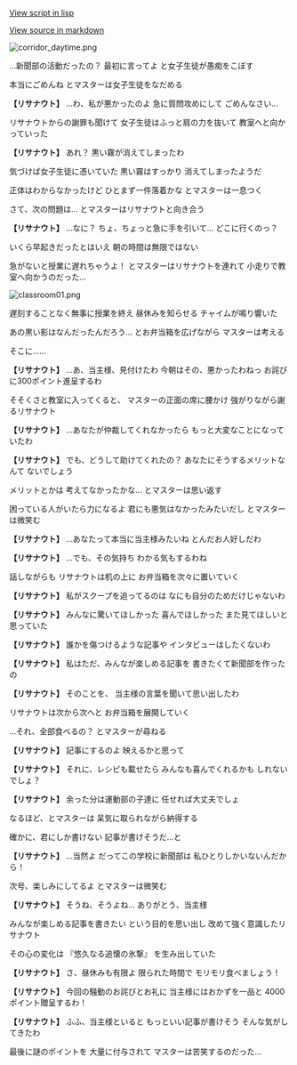 [View script in lisp](../scripts/20301213.txt)

[View source in markdown](20301213.md)

![corridor_daytime.png](../images/backgrounds/corridor_daytime.png)

…新聞部の活動だったの？
最初に言ってよ
と女子生徒が愚痴をこぼす

本当にごめんね
とマスターは女子生徒をなだめる

**【リサナウト】**
…わ、私が悪かったのよ
急に質問攻めにして
ごめんなさい…

リサナウトからの謝罪も聞けて
女子生徒はふっと肩の力を抜いて
教室へと向かっていった

**【リサナウト】**
あれ？
黒い霧が消えてしまったわ

気づけば女子生徒に憑いていた
黒い霧はすっかり
消えてしまったようだ

正体はわからなかったけど
ひとまず一件落着かな
とマスターは一息つく

さて、次の問題は…
とマスターはリサナウトと向き合う

**【リサナウト】**
…なに？
ちょ、ちょっと急に手を引いて…
どこに行くのっ？

いくら早起きだったとはいえ
朝の時間は無限ではない

急がないと授業に遅れちゃうよ！
とマスターはリサナウトを連れて
小走りで教室へ向かうのだった…

![classroom01.png](../images/backgrounds/classroom01.png)

遅刻することなく無事に授業を終え
昼休みを知らせる
チャイムが鳴り響いた

あの黒い影はなんだったんだろう…
とお弁当箱を広げながら
マスターは考える

そこに……

**【リサナウト】**
…あ、当主様、見付けたわ
今朝はその、悪かったわねっ
お詫びに300ポイント進呈するわ

そそくさと教室に入ってくると、
マスターの正面の席に腰かけ
強がりながら謝るリサナウト

**【リサナウト】**
…あなたが仲裁してくれなかったら
もっと大変なことになっていたわ

**【リサナウト】**
でも、どうして助けてくれたの？
あなたにそうするメリットなんて
ないでしょう

メリットとかは
考えてなかったかな…
とマスターは思い返す

困っている人がいたら力になるよ
君にも悪気はなかったみたいだし
とマスターは微笑む

**【リサナウト】**
…あなたって本当に当主様みたいね
とんだお人好しだわ

**【リサナウト】**
…でも、その気持ち
わかる気もするわね

話しながらも
リサナウトは机の上に
お弁当箱を次々に置いていく

**【リサナウト】**
私がスクープを追ってるのは
なにも自分のためだけじゃないわ

**【リサナウト】**
みんなに驚いてほしかった
喜んでほしかった
また見てほしいと思っていた

**【リサナウト】**
誰かを傷つけるような記事や
インタビューはしたくないわ

**【リサナウト】**
私はただ、みんなが楽しめる記事を
書きたくて新聞部を作ったの

**【リサナウト】**
そのことを、
当主様の言葉を聞いて思い出したわ

リサナウトは次から次へと
お弁当箱を展開していく

…それ、全部食べるの？
とマスターが尋ねる

**【リサナウト】**
記事にするのよ
映えるかと思って

**【リサナウト】**
それに、レシピも載せたら
みんなも喜んでくれるかも
しれないでしょ？

**【リサナウト】**
余った分は運動部の子達に
任せれば大丈夫でしょ

なるほど、とマスターは
呆気に取られながら納得する

確かに、君にしか書けない
記事が書けそうだ…と

**【リサナウト】**
…当然よ
だってこの学校に新聞部は
私ひとりしかいないんだから！

次号、楽しみにしてるよ
とマスターは微笑む

**【リサナウト】**
そうね、そうよね…
ありがとう、当主様

みんなが楽しめる記事を書きたい
という目的を思い出し
改めて強く意識したリサナウト

その心の変化は
『悠久なる追懐の氷撃』
を生み出していた

**【リサナウト】**
さ、昼休みも有限よ
限られた時間で
モリモリ食べましょう！

**【リサナウト】**
今回の騒動のお詫びとお礼に
当主様にはおかずを一品と
4000ポイント贈呈するわ！

**【リサナウト】**
ふふ、当主様といると
もっといい記事が書けそう
そんな気がしてきたわ

最後に謎のポイントを
大量に付与されて
マスターは苦笑するのだった…
